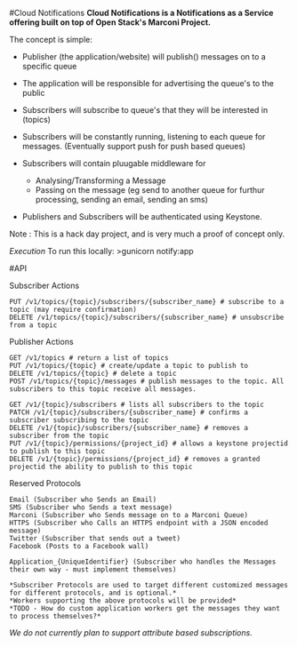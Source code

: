 #Cloud Notifications
**Cloud Notifications is a Notifications as a Service offering built on top of Open Stack's Marconi Project.**

The concept is simple:

- Publisher (the application/website) will publish() messages on to a specific queue
- The application will be responsible for advertising the queue's to the public

- Subscribers will subscribe to queue's that they will be interested in (topics)
- Subscribers will be constantly running, listening to each queue for messages. (Eventually support push for push based queues) 
- Subscribers will contain pluugable middleware for
  - Analysing/Transforming a Message
  - Passing on the message (eg send to another queue for furthur processing, sending an email, sending an sms)

- Publishers and Subscribers will be authenticated using Keystone.

Note : This is a hack day project, and is very much a proof of concept only.


*Execution*
To run this locally: >gunicorn notify:app

#API

Subscriber Actions

    PUT /v1/topics/{topic}/subscribers/{subscriber_name} # subscribe to a topic (may require confirmation)
    DELETE /v1/topics/{topic}/subscribers/{subscriber_name} # unsubscribe from a topic
    
Publisher Actions

    GET /v1/topics # return a list of topics
    PUT /v1/topics/{topic} # create/update a topic to publish to
    DELETE /v1/topics/{topic} # delete a topic
    POST /v1/topics/{topic}/messages # publish messages to the topic. All subscribers to this topic receive all messages.
    
    GET /v1/{topic}/subscribers # lists all subscribers to the topic
    PATCH /v1/{topic}/subscribers/{subscriber_name} # confirms a subscriber subscribing to the topic
    DELETE /v1/{topic}/subscribers/{subscriber_name} # removes a subscriber from the topic
    PUT /v1/{topic}/permissions/{project_id} # allows a keystone projectid to publish to this topic
    DELETE /v1/{topic}/permissions/{project_id} # removes a granted projectid the ability to publish to this topic

Reserved Protocols

    Email (Subscriber who Sends an Email)
    SMS (Subscriber who Sends a text message)
    Marconi (Subscriber who Sends message on to a Marconi Queue)
    HTTPS (Subscriber who Calls an HTTPS endpoint with a JSON encoded message)
    Twitter (Subscriber that sends out a tweet)
    Facebook (Posts to a Facebook wall)
    
    Application_{UniqueIdentifier} (Subscriber who handles the Messages their own way - must implement themselves)
    
    *Subscriber Protocols are used to target different customized messages for different protocols, and is optional.*
    *Workers supporting the above protocols will be provided*
    *TODO - How do custom application workers get the messages they want to process themselves?*
    
*We do not currently plan to support attribute based subscriptions.*

